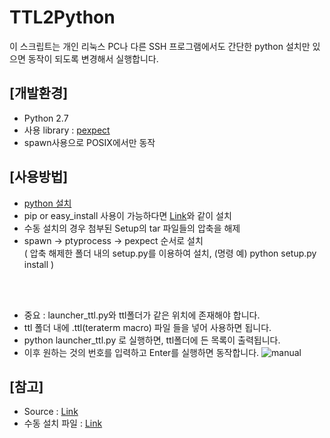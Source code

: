 # TTL2Python
이 스크립트는 개인 리눅스 PC나 다른 SSH 프로그램에서도 간단한 python 설치만 있으면 동작이 되도록 변경해서 실행합니다.



## [개발환경]

* Python 2.7
* 사용 library : [pexpect](https://pexpect.readthedocs.io/en/stable/install.html#requirements)
* spawn사용으로 POSIX에서만 동작

## [사용방법]
* [python 설치](https://wikidocs.net/8#_2)
* pip or easy_install 사용이 가능하다면 [Link](https://pexpect.readthedocs.io/en/stable/install.html#requirements)와 같이 설치
* 수동 설치의 경우 첨부된 Setup의 tar 파일들의 압축을 해제
* spawn → ptyprocess → pexpect 순서로 설치<br/>
( 압축 해제한 폴더 내의 setup.py를 이용하여 설치, (명령 예) python setup.py install )
<br/>
<br/>

* 중요 : launcher_ttl.py와 ttl폴더가 같은 위치에 존재해야 합니다.
* ttl 폴더 내에 .ttl(teraterm macro) 파일 들을 넣어 사용하면 됩니다.
* python launcher_ttl.py 로 실행하면, ttl폴더에 든 목록이 출력됩니다.
* 이후 원하는 것의 번호를 입력하고 Enter를 실행하면 동작합니다.
![manual](TTL2Python/img/manual.png)
## [참고]

* Source : [Link](https://github.com/darkleem/TTL2Python)
* 수동 설치 파일 : [Link](https://github.com/darkleem/TTL2Python/tree/master/setup)
